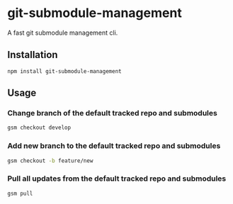 # git-submodule-management

A fast git submodule management cli.

## Installation

```
npm install git-submodule-management
```

## Usage

### Change branch of the default tracked repo and submodules

```bash
gsm checkout develop
```

### Add new branch to the default tracked repo and submodules

```bash
gsm checkout -b feature/new
```

### Pull all updates from the default tracked repo and submodules

```bash
gsm pull
```
